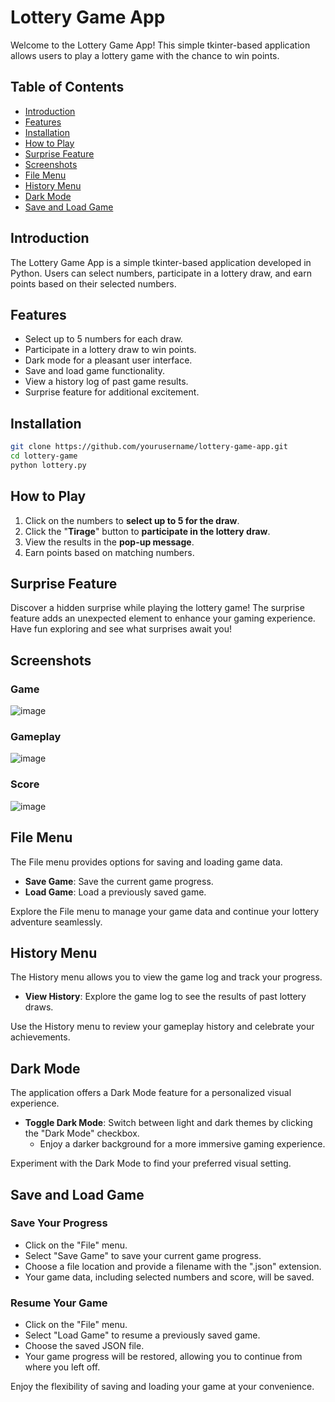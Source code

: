 # Lottery Game App

Welcome to the Lottery Game App! This simple tkinter-based application allows users to play a lottery game with the chance to win points.

## Table of Contents

- [Introduction](#introduction)
- [Features](#features)
- [Installation](#installation)
- [How to Play](#how-to-play)
- [Surprise Feature](#surprise-feature)
- [Screenshots](#screenshots)
- [File Menu](#file-menu)
- [History Menu](#history-menu)
- [Dark Mode](#dark-mode)
- [Save and Load Game](#save-and-load-game)

## Introduction

The Lottery Game App is a simple tkinter-based application developed in Python. Users can select numbers, participate in a lottery draw, and earn points based on their selected numbers.

## Features

- Select up to 5 numbers for each draw.
- Participate in a lottery draw to win points.
- Dark mode for a pleasant user interface.
- Save and load game functionality.
- View a history log of past game results.
- Surprise feature for additional excitement.

## Installation

```bash
git clone https://github.com/yourusername/lottery-game-app.git
cd lottery-game
python lottery.py
```

## How to Play

1. Click on the numbers to **select up to 5 for the draw**.
2. Click the "**Tirage**" button to **participate in the lottery draw**.
3. View the results in the **pop-up message**.
4. Earn points based on matching numbers.

## Surprise Feature

Discover a hidden surprise while playing the lottery game! The surprise feature adds an unexpected element to enhance your gaming experience. Have fun exploring and see what surprises await you!

## Screenshots

### Game
![image](https://github.com/Fadilix/lottery-game/assets/121851593/3a23787e-14bf-4b64-8993-f4e81e902a77)

### Gameplay 
![image](https://github.com/Fadilix/lottery-game/assets/121851593/40ad3bb8-6d8e-4f4e-8ae0-3d18ba563a5a)

### Score
![image](https://github.com/Fadilix/lottery-game/assets/121851593/fff48291-04d4-45a5-a5d7-7a85902a2538)

## File Menu

The File menu provides options for saving and loading game data.

- **Save Game**: Save the current game progress.
- **Load Game**: Load a previously saved game.

Explore the File menu to manage your game data and continue your lottery adventure seamlessly.


## History Menu

The History menu allows you to view the game log and track your progress.

- **View History**: Explore the game log to see the results of past lottery draws.

Use the History menu to review your gameplay history and celebrate your achievements.


## Dark Mode

The application offers a Dark Mode feature for a personalized visual experience.

- **Toggle Dark Mode**: Switch between light and dark themes by clicking the "Dark Mode" checkbox.
  - Enjoy a darker background for a more immersive gaming experience.

Experiment with the Dark Mode to find your preferred visual setting.


## Save and Load Game

### Save Your Progress

- Click on the "File" menu.
- Select "Save Game" to save your current game progress.
- Choose a file location and provide a filename with the ".json" extension.
- Your game data, including selected numbers and score, will be saved.

### Resume Your Game

- Click on the "File" menu.
- Select "Load Game" to resume a previously saved game.
- Choose the saved JSON file.
- Your game progress will be restored, allowing you to continue from where you left off.

Enjoy the flexibility of saving and loading your game at your convenience.
